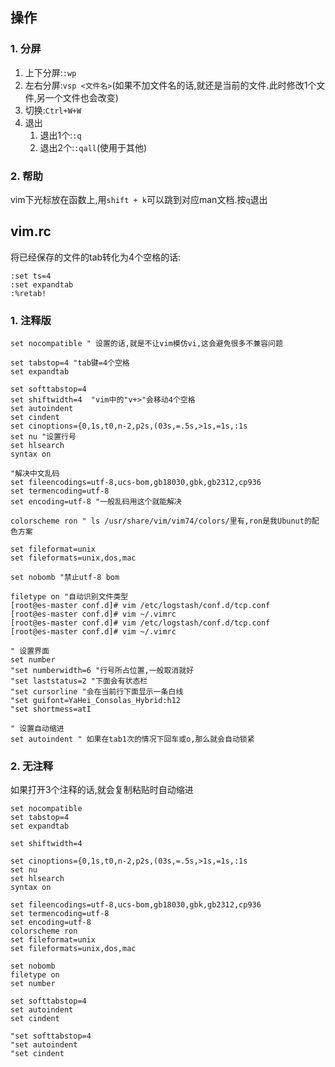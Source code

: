## 操作
### 1. 分屏
1. 上下分屏:`:wp`
2. 左右分屏:`vsp <文件名>`(如果不加文件名的话,就还是当前的文件.此时修改1个文件,另一个文件也会改变)
3. 切换:`Ctrl+W+W`
4. 退出
    1. 退出1个:`:q`
    2. 退出2个:`:qall`(使用于其他)
### 2. 帮助
vim下光标放在函数上,用`shift + k`可以跳到对应man文档.按`q`退出


## vim.rc
将已经保存的文件的tab转化为4个空格的话:
```
:set ts=4
:set expandtab
:%retab!
```
### 1. 注释版
```
set nocompatible " 设置的话,就是不让vim模仿vi,这会避免很多不兼容问题

set tabstop=4 "tab键=4个空格
set expandtab

set softtabstop=4
set shiftwidth=4  "vim中的"v+>"会移动4个空格
set autoindent
set cindent
set cinoptions={0,1s,t0,n-2,p2s,(03s,=.5s,>1s,=1s,:1s
set nu "设置行号
set hlsearch
syntax on

"解决中文乱码
set fileencodings=utf-8,ucs-bom,gb18030,gbk,gb2312,cp936
set termencoding=utf-8
set encoding=utf-8 "一般乱码用这个就能解决

colorscheme ron " ls /usr/share/vim/vim74/colors/里有,ron是我Ubunut的配色方案

set fileformat=unix
set fileformats=unix,dos,mac

set nobomb "禁止utf-8 bom

filetype on "自动识别文件类型
[root@es-master conf.d]# vim /etc/logstash/conf.d/tcp.conf
[root@es-master conf.d]# vim ~/.vimrc 
[root@es-master conf.d]# vim /etc/logstash/conf.d/tcp.conf
[root@es-master conf.d]# vim ~/.vimrc 

" 设置界面
set number
"set numberwidth=6 "行号所占位置,一般取消就好
"set laststatus=2 "下面会有状态栏
"set cursorline "会在当前行下面显示一条白线
"set guifont=YaHei_Consolas_Hybrid:h12
"set shortmess=atI

" 设置自动缩进
set autoindent " 如果在tab1次的情况下回车或o,那么就会自动锁紧
```

### 2. 无注释
如果打开3个注释的话,就会复制粘贴时自动缩进
```
set nocompatible 
set tabstop=4
set expandtab

set shiftwidth=4  

set cinoptions={0,1s,t0,n-2,p2s,(03s,=.5s,>1s,=1s,:1s
set nu 
set hlsearch
syntax on

set fileencodings=utf-8,ucs-bom,gb18030,gbk,gb2312,cp936
set termencoding=utf-8
set encoding=utf-8
colorscheme ron 
set fileformat=unix
set fileformats=unix,dos,mac

set nobomb 
filetype on
set number

set softtabstop=4
set autoindent
set cindent

"set softtabstop=4
"set autoindent
"set cindent
```
